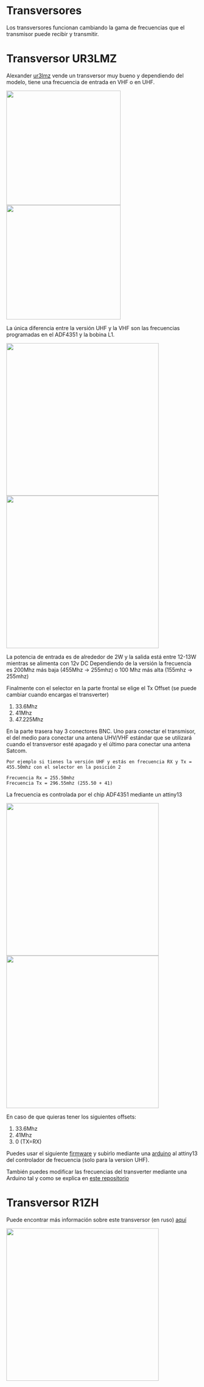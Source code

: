 # Transversores

Los transversores funcionan cambiando la gama de frecuencias que el transmisor puede recibir y transmitir.

# Transversor UR3LMZ

Alexander [ur3lmz](mailto:ur3lmz@gmail.com) vende un transversor muy bueno y dependiendo del modelo, tiene una frecuencia de entrada en VHF o en UHF.

<img height="300" src="/../_img/transverter/transv.jpg" />
<img height="300" src="/../_img/transverter/transv_inside.jpg" />

La única diferencia entre la versión UHF y la VHF son las frecuencias programadas en el ADF4351 y la bobina L1.

<img height="400" src="/../_img/transverter/uhf_diagram.png" />
<img height="400" src="/../_img/transverter/vhf_diagram.png" />

La potencia de entrada es de alrededor de 2W y la salida está entre 12-13W mientras se alimenta con 12v DC
Dependiendo de la versión la frecuencia es 200Mhz más baja (455Mhz -> 255mhz) o 100 Mhz más alta (155mhz -> 255mhz)  

Finalmente con el selector en la parte frontal se elige el Tx Offset (se puede cambiar cuando encargas el transverter)

1. 33.6Mhz
2. 41Mhz
3. 47.225Mhz

En la parte trasera hay 3 conectores BNC. Uno para conectar el transmisor, el del medio para conectar una antena UHV/VHF estándar que se utilizará 
cuando el transversor esté apagado y el último para conectar una antena Satcom.

```
Por ejemplo si tienes la versión UHF y estás en frecuencia RX y Tx = 455.50mhz con el selector en la posición 2

Frecuencia Rx = 255.50mhz
Frecuencia Tx = 296.55mhz (255.50 + 41)
```

La frecuencia es controlada por el chip ADF4351 mediante un attiny13

<img height="400" src="/../_img/transverter/adf.jpg" />
<img height="400" src="/../_img/transverter/adf_pinout.jpg" />

En caso de que quieras tener los siguientes offsets:
1. 33.6Mhz
2. 41Mhz
3. 0 (TX=RX)

Puedes usar el siguiente [firmware](https://satcomradio.github.io/_files/sint13.hex) y subirlo mediante una 
[arduino](https://ecetechprojects.wordpress.com/2011/08/06/arduino-upload-hex-files-to-attiny85-using-your-arduino-and-avrdude/) 
al attiny13 del controlador de frecuencia (solo para la version UHF).  
  
También puedes modificar las frecuencias del transverter mediante una Arduino tal y como se explica en [este repositorio](https://github.com/gavazquez/TransverterControl)

# Transversor R1ZH

Puede encontrar más información sobre este transversor (en ruso) [aquí](http://r1zh.ru/satcom3/satcom3.htm)

<img height="400" src="/../_img/transverter/r1zh_diagram.png" />